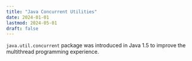 ```yaml
---
title: "Java Concurrent Utilities"
date: 2024-01-01
lastmod: 2024-05-01
draft: false
---
```


`java.util.concurrent` package was introduced in Java 1.5 to improve the multithread programming experience.